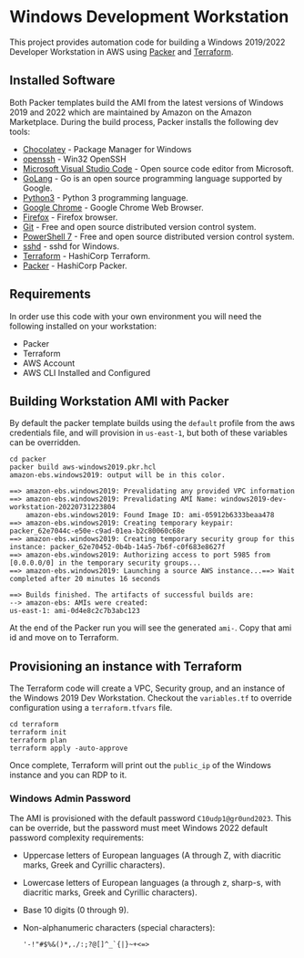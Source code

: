 # Windows Development Workstation
This project provides automation code for building a Windows 2019/2022 Developer Workstation in AWS using [Packer](https://www.packer.io/) and [Terraform](https://www.terraform.io/).

## Installed Software
Both Packer templates build the AMI from the latest versions of Windows 2019 and 2022 which are maintained by Amazon on the Amazon Marketplace. During the build process, Packer installs the following dev tools:

- [Chocolatey](https://chocolatey.org/) - Package Manager for Windows
- [openssh](https://community.chocolatey.org/packages/openssh) - Win32 OpenSSH
- [Microsoft Visual Studio Code](https://code.visualstudio.com/) - Open source code editor from Microsoft.
- [GoLang](https://go.dev/) - Go is an open source programming language supported by Google.
- [Python3](https://www.python.org/) - Python 3 programming language.
- [Google Chrome](https://www.google.com/chrome/downloads/) - Google Chrome Web Browser.
- [Firefox](https://www.mozilla.org/en-US/firefox/new/) - Firefox browser.
- [Git](https://git-scm.com/) - Free and open source distributed version control system.
- [PowerShell 7](https://git-scm.com/) - Free and open source distributed version control system.
- [sshd](https://learn.microsoft.com/en-us/windows-server/administration/openssh/openssh_overview) - sshd for Windows.
- [Terraform](https://www.terraform.io/) - HashiCorp Terraform.
- [Packer](https://www.packer.io/) - HashiCorp Packer.

## Requirements
In order use this code with your own environment you will need the following installed on your workstation:

- Packer 
- Terraform
- AWS Account
- AWS CLI Installed and Configured

## Building Workstation AMI with Packer
By default the packer template builds using the `default` profile from the aws credentials file, and will provision in `us-east-1`, but both of these variables can be overridden.
```
cd packer
packer build aws-windows2019.pkr.hcl
amazon-ebs.windows2019: output will be in this color.

==> amazon-ebs.windows2019: Prevalidating any provided VPC information
==> amazon-ebs.windows2019: Prevalidating AMI Name: windows2019-dev-workstation-20220731223804
    amazon-ebs.windows2019: Found Image ID: ami-05912b6333beaa478
==> amazon-ebs.windows2019: Creating temporary keypair: packer_62e7044c-e50e-c9ad-01ea-b2c80060c68e
==> amazon-ebs.windows2019: Creating temporary security group for this instance: packer_62e70452-0b4b-14a5-7b6f-c0f683e8627f
==> amazon-ebs.windows2019: Authorizing access to port 5985 from [0.0.0.0/0] in the temporary security groups...
==> amazon-ebs.windows2019: Launching a source AWS instance...==> Wait completed after 20 minutes 16 seconds

==> Builds finished. The artifacts of successful builds are:
--> amazon-ebs: AMIs were created:
us-east-1: ami-0d4e8c2c7b3abc123
```

At the end of the Packer run you will see the generated `ami-`. Copy that ami id and move on to Terraform.

## Provisioning an instance with Terraform
The Terraform code will create a VPC, Security group, and an instance of the Windows 2019 Dev Workstation. Checkout the `variables.tf` to override configuration using a `terraform.tfvars` file.

```
cd terraform
terraform init
terraform plan
terraform apply -auto-approve
```

Once complete, Terraform will print out the `public_ip` of the Windows instance and you can RDP to it.

### Windows Admin Password

The AMI is provisioned with the default password `C10udp1@gr0und2023`. This can be override, but the password must meet Windows 2022 default password complexity requirements:

- Uppercase letters of European languages (A through Z, with diacritic marks, Greek and Cyrillic characters).
- Lowercase letters of European languages (a through z, sharp-s, with diacritic marks, Greek and Cyrillic characters).
- Base 10 digits (0 through 9).
- Non-alphanumeric characters (special characters):

  ```
  '-!"#$%&()*,./:;?@[]^_`{|}~+<=>
  ```
